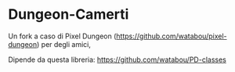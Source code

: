 # Dungeon-Camerti
Un fork a caso di Pixel Dungeon (https://github.com/watabou/pixel-dungeon) per degli amici,

Dipende da questa libreria: 
https://github.com/watabou/PD-classes
